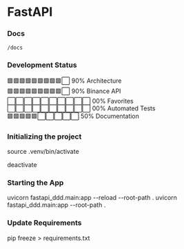 
# FastAPI

### Docs
```
/docs
```

### Development Status  
🟩🟩🟩🟩🟩🟩🟩🟩🟩⬜ 90% Architecture  
🟩🟩🟩🟩🟩🟩🟩🟩🟩⬜ 90% Binance API  
⬜⬜⬜⬜⬜⬜⬜⬜⬜⬜ 00% Favorites  
⬜⬜⬜⬜⬜⬜⬜⬜⬜⬜ 00% Automated Tests  
🟩🟩🟩🟩🟩⬜⬜⬜⬜⬜ 50% Documentation  

### Initializing the project
source .venv/bin/activate

deactivate

### Starting the App
uvicorn fastapi_ddd.main:app --reload --root-path .
uvicorn fastapi_ddd.main:app --root-path .

### Update Requirements
pip freeze > requirements.txt
